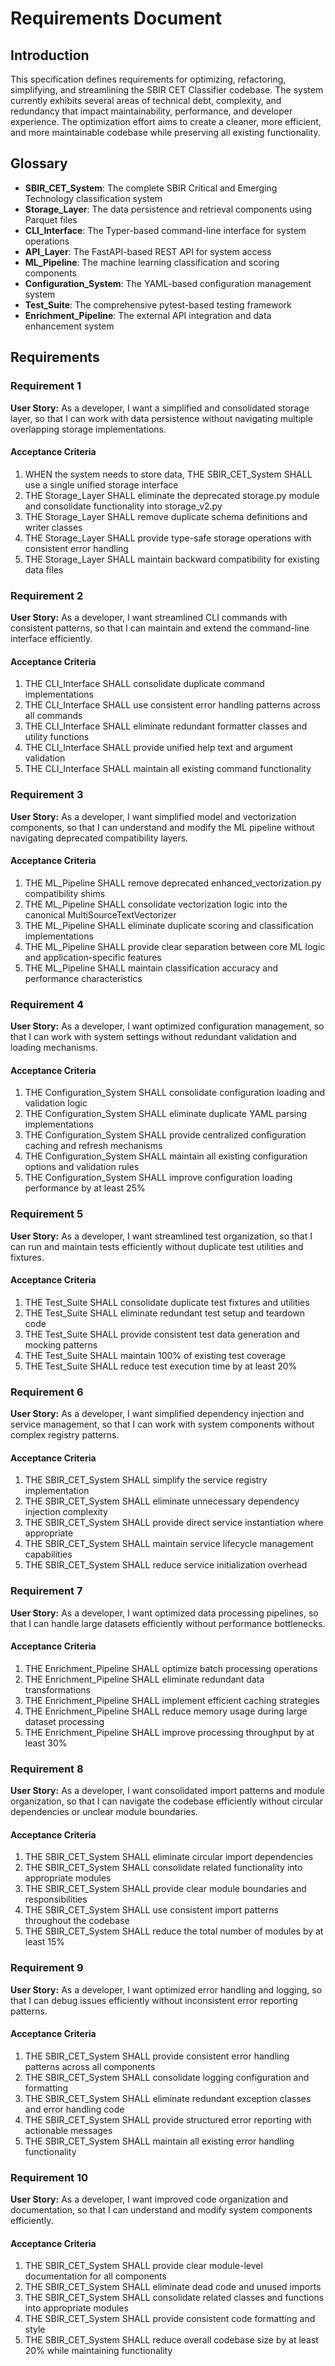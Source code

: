 # Requirements Document

## Introduction

This specification defines requirements for optimizing, refactoring, simplifying, and streamlining the SBIR CET Classifier codebase. The system currently exhibits several areas of technical debt, complexity, and redundancy that impact maintainability, performance, and developer experience. The optimization effort aims to create a cleaner, more efficient, and more maintainable codebase while preserving all existing functionality.

## Glossary

- **SBIR_CET_System**: The complete SBIR Critical and Emerging Technology classification system
- **Storage_Layer**: The data persistence and retrieval components using Parquet files
- **CLI_Interface**: The Typer-based command-line interface for system operations
- **API_Layer**: The FastAPI-based REST API for system access
- **ML_Pipeline**: The machine learning classification and scoring components
- **Configuration_System**: The YAML-based configuration management system
- **Test_Suite**: The comprehensive pytest-based testing framework
- **Enrichment_Pipeline**: The external API integration and data enhancement system

## Requirements

### Requirement 1

**User Story:** As a developer, I want a simplified and consolidated storage layer, so that I can work with data persistence without navigating multiple overlapping storage implementations.

#### Acceptance Criteria

1. WHEN the system needs to store data, THE SBIR_CET_System SHALL use a single unified storage interface
2. THE Storage_Layer SHALL eliminate the deprecated storage.py module and consolidate functionality into storage_v2.py
3. THE Storage_Layer SHALL remove duplicate schema definitions and writer classes
4. THE Storage_Layer SHALL provide type-safe storage operations with consistent error handling
5. THE Storage_Layer SHALL maintain backward compatibility for existing data files

### Requirement 2

**User Story:** As a developer, I want streamlined CLI commands with consistent patterns, so that I can maintain and extend the command-line interface efficiently.

#### Acceptance Criteria

1. THE CLI_Interface SHALL consolidate duplicate command implementations
2. THE CLI_Interface SHALL use consistent error handling patterns across all commands
3. THE CLI_Interface SHALL eliminate redundant formatter classes and utility functions
4. THE CLI_Interface SHALL provide unified help text and argument validation
5. THE CLI_Interface SHALL maintain all existing command functionality

### Requirement 3

**User Story:** As a developer, I want simplified model and vectorization components, so that I can understand and modify the ML pipeline without navigating deprecated compatibility layers.

#### Acceptance Criteria

1. THE ML_Pipeline SHALL remove deprecated enhanced_vectorization.py compatibility shims
2. THE ML_Pipeline SHALL consolidate vectorization logic into the canonical MultiSourceTextVectorizer
3. THE ML_Pipeline SHALL eliminate duplicate scoring and classification implementations
4. THE ML_Pipeline SHALL provide clear separation between core ML logic and application-specific features
5. THE ML_Pipeline SHALL maintain classification accuracy and performance characteristics

### Requirement 4

**User Story:** As a developer, I want optimized configuration management, so that I can work with system settings without redundant validation and loading mechanisms.

#### Acceptance Criteria

1. THE Configuration_System SHALL consolidate configuration loading and validation logic
2. THE Configuration_System SHALL eliminate duplicate YAML parsing implementations
3. THE Configuration_System SHALL provide centralized configuration caching and refresh mechanisms
4. THE Configuration_System SHALL maintain all existing configuration options and validation rules
5. THE Configuration_System SHALL improve configuration loading performance by at least 25%

### Requirement 5

**User Story:** As a developer, I want streamlined test organization, so that I can run and maintain tests efficiently without duplicate test utilities and fixtures.

#### Acceptance Criteria

1. THE Test_Suite SHALL consolidate duplicate test fixtures and utilities
2. THE Test_Suite SHALL eliminate redundant test setup and teardown code
3. THE Test_Suite SHALL provide consistent test data generation and mocking patterns
4. THE Test_Suite SHALL maintain 100% of existing test coverage
5. THE Test_Suite SHALL reduce test execution time by at least 20%

### Requirement 6

**User Story:** As a developer, I want simplified dependency injection and service management, so that I can work with system components without complex registry patterns.

#### Acceptance Criteria

1. THE SBIR_CET_System SHALL simplify the service registry implementation
2. THE SBIR_CET_System SHALL eliminate unnecessary dependency injection complexity
3. THE SBIR_CET_System SHALL provide direct service instantiation where appropriate
4. THE SBIR_CET_System SHALL maintain service lifecycle management capabilities
5. THE SBIR_CET_System SHALL reduce service initialization overhead

### Requirement 7

**User Story:** As a developer, I want optimized data processing pipelines, so that I can handle large datasets efficiently without performance bottlenecks.

#### Acceptance Criteria

1. THE Enrichment_Pipeline SHALL optimize batch processing operations
2. THE Enrichment_Pipeline SHALL eliminate redundant data transformations
3. THE Enrichment_Pipeline SHALL implement efficient caching strategies
4. THE Enrichment_Pipeline SHALL reduce memory usage during large dataset processing
5. THE Enrichment_Pipeline SHALL improve processing throughput by at least 30%

### Requirement 8

**User Story:** As a developer, I want consolidated import patterns and module organization, so that I can navigate the codebase efficiently without circular dependencies or unclear module boundaries.

#### Acceptance Criteria

1. THE SBIR_CET_System SHALL eliminate circular import dependencies
2. THE SBIR_CET_System SHALL consolidate related functionality into appropriate modules
3. THE SBIR_CET_System SHALL provide clear module boundaries and responsibilities
4. THE SBIR_CET_System SHALL use consistent import patterns throughout the codebase
5. THE SBIR_CET_System SHALL reduce the total number of modules by at least 15%

### Requirement 9

**User Story:** As a developer, I want optimized error handling and logging, so that I can debug issues efficiently without inconsistent error reporting patterns.

#### Acceptance Criteria

1. THE SBIR_CET_System SHALL provide consistent error handling patterns across all components
2. THE SBIR_CET_System SHALL consolidate logging configuration and formatting
3. THE SBIR_CET_System SHALL eliminate redundant exception classes and error handling code
4. THE SBIR_CET_System SHALL provide structured error reporting with actionable messages
5. THE SBIR_CET_System SHALL maintain all existing error handling functionality

### Requirement 10

**User Story:** As a developer, I want improved code organization and documentation, so that I can understand and modify system components efficiently.

#### Acceptance Criteria

1. THE SBIR_CET_System SHALL provide clear module-level documentation for all components
2. THE SBIR_CET_System SHALL eliminate dead code and unused imports
3. THE SBIR_CET_System SHALL consolidate related classes and functions into appropriate modules
4. THE SBIR_CET_System SHALL provide consistent code formatting and style
5. THE SBIR_CET_System SHALL reduce overall codebase size by at least 20% while maintaining functionality